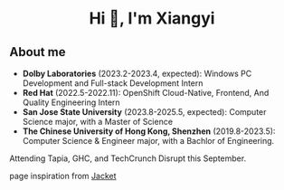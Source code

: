 <h1 align="center">Hi 👋, I'm Xiangyi</h1>
<p align="left">
</p>

## About me
- **Dolby Laboratories** (2023.2-2023.4, expected): Windows PC Development and Full-stack Development Intern
- **Red Hat** (2022.5-2022.11): OpenShift Cloud-Native, Frontend, And Quality Engineering Intern
- **San Jose State University** (2023.8-2025.5, expected): Computer Science major, with a Master of Science
- **The Chinese University of Hong Kong, Shenzhen** (2019.8-2023.5): Computer Science & Engineer major, with a Bachlor of Engineering.

Attending Tapia, GHC, and TechCrunch Disrupt this September. 

page inspiration from [Jacket](https://github.com/PRESIDENT810)
